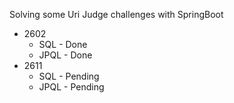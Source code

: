 Solving some Uri Judge challenges with SpringBoot

* 2602
  * SQL - Done
  * JPQL - Done
* 2611
  * SQL - Pending
  * JPQL - Pending